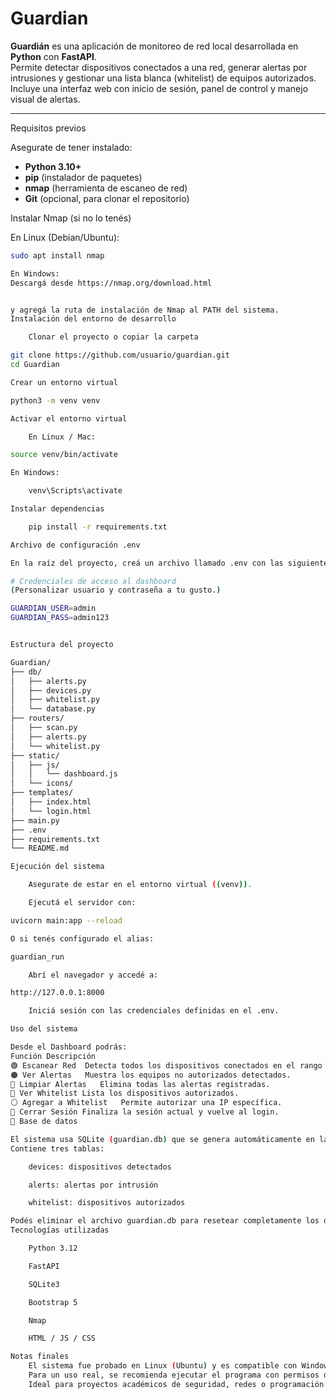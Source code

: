 # Guardian

**Guardián** es una aplicación de monitoreo de red local desarrollada en **Python** con **FastAPI**.  
Permite detectar dispositivos conectados a una red, generar alertas por intrusiones y gestionar una lista blanca (whitelist) de equipos autorizados.  
Incluye una interfaz web con inicio de sesión, panel de control y manejo visual de alertas.

---

Requisitos previos

Asegurate de tener instalado:

- **Python 3.10+**
- **pip** (instalador de paquetes)
- **nmap** (herramienta de escaneo de red)
- **Git** (opcional, para clonar el repositorio)

Instalar Nmap (si no lo tenés)

En Linux (Debian/Ubuntu):
```bash
sudo apt install nmap

En Windows:
Descargá desde https://nmap.org/download.html


y agregá la ruta de instalación de Nmap al PATH del sistema.
Instalación del entorno de desarrollo

    Clonar el proyecto o copiar la carpeta

git clone https://github.com/usuario/guardian.git
cd Guardian

Crear un entorno virtual

python3 -m venv venv

Activar el entorno virtual

    En Linux / Mac:

source venv/bin/activate

En Windows:

    venv\Scripts\activate

Instalar dependencias

    pip install -r requirements.txt

Archivo de configuración .env

En la raíz del proyecto, creá un archivo llamado .env con las siguientes variables:

# Credenciales de acceso al dashboard
(Personalizar usuario y contraseña a tu gusto.)

GUARDIAN_USER=admin
GUARDIAN_PASS=admin123


Estructura del proyecto

Guardian/
├── db/
│   ├── alerts.py
│   ├── devices.py
│   ├── whitelist.py
│   └── database.py
├── routers/
│   ├── scan.py
│   ├── alerts.py
│   └── whitelist.py
├── static/
│   ├── js/
│   │   └── dashboard.js
│   └── icons/
├── templates/
│   ├── index.html
│   └── login.html
├── main.py
├── .env
├── requirements.txt
└── README.md

Ejecución del sistema

    Asegurate de estar en el entorno virtual ((venv)).

    Ejecutá el servidor con:

uvicorn main:app --reload

O si tenés configurado el alias:

guardian_run

    Abrí el navegador y accedé a:

http://127.0.0.1:8000

    Iniciá sesión con las credenciales definidas en el .env.

Uso del sistema

Desde el Dashboard podrás:
Función	Descripción
🟢 Escanear Red	Detecta todos los dispositivos conectados en el rango ingresado.
🟠 Ver Alertas	Muestra los equipos no autorizados detectados.
🔴 Limpiar Alertas	Elimina todas las alertas registradas.
🔵 Ver Whitelist	Lista los dispositivos autorizados.
⚪ Agregar a Whitelist	Permite autorizar una IP específica.
🚪 Cerrar Sesión	Finaliza la sesión actual y vuelve al login.
💾 Base de datos

El sistema usa SQLite (guardian.db) que se genera automáticamente en la raíz del proyecto.
Contiene tres tablas:

    devices: dispositivos detectados

    alerts: alertas por intrusión

    whitelist: dispositivos autorizados

Podés eliminar el archivo guardian.db para resetear completamente los datos.
Tecnologías utilizadas

    Python 3.12

    FastAPI

    SQLite3

    Bootstrap 5

    Nmap

    HTML / JS / CSS

Notas finales
    El sistema fue probado en Linux (Ubuntu) y es compatible con Windows.
    Para un uso real, se recomienda ejecutar el programa con permisos de red suficientes para que Nmap pueda detectar todos los dispositivos.
    Ideal para proyectos académicos de seguridad, redes o programación web con Python.
